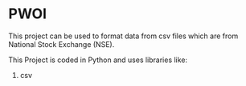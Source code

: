 # PWOI
This project can be used to format data from csv files which are from National Stock Exchange (NSE).

This Project is coded  in Python and uses libraries like:
1. csv
